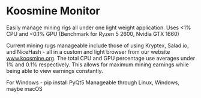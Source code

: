 # Koosmine Monitor
 Easily manage mining rigs all under one light weight application. Uses <1% CPU and <0.1% GPU (Benchmark for Ryzen 5 2600, Nvidia GTX 1660)
 
 Current mining rugs manageable include those of using Kryptex, Salad.io, and NiceHash - all in a custom and light browser from our website www.koosmine.org.
 The total CPU and GPU percentage use averages under 1% and 0.1% respectively. This allows for maximum mining earnings while being able to view earnings constantly.
 
 For Windows - pip install PyQt5
               Manageable through Linux, Windows, maybe macOS
